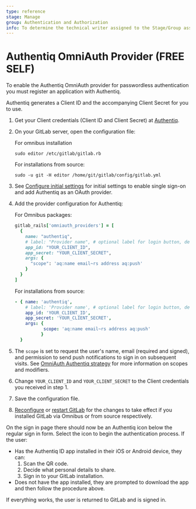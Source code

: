 ```yaml
---
type: reference
stage: Manage
group: Authentication and Authorization
info: To determine the technical writer assigned to the Stage/Group associated with this page, see https://about.gitlab.com/handbook/product/ux/technical-writing/#assignments
---
```


# Authentiq OmniAuth Provider **(FREE SELF)**

To enable the Authentiq OmniAuth provider for passwordless authentication you must register an application with Authentiq.

Authentiq generates a Client ID and the accompanying Client Secret for you to use.

1. Get your Client credentials (Client ID and Client Secret) at [Authentiq](https://www.authentiq.com/developers).

1. On your GitLab server, open the configuration file:

   For omnibus installation

   ```shell
   sudo editor /etc/gitlab/gitlab.rb
   ```

   For installations from source:

   ```shell
   sudo -u git -H editor /home/git/gitlab/config/gitlab.yml
   ```

1. See [Configure initial settings](../../integration/omniauth.md#configure-initial-settings) for initial settings to enable single sign-on and add Authentiq as an OAuth provider.

1. Add the provider configuration for Authentiq:

   For Omnibus packages:

   ```ruby
   gitlab_rails['omniauth_providers'] = [
     {
       name: "authentiq",
       # label: "Provider name", # optional label for login button, defaults to "Authentiq"
       app_id: "YOUR_CLIENT_ID",
       app_secret: "YOUR_CLIENT_SECRET",
       args: {
         "scope": 'aq:name email~rs address aq:push'
       }
     }
   ]
   ```

   For installations from source:

   ```yaml
   - { name: 'authentiq',
       # label: 'Provider name', # optional label for login button, defaults to "Authentiq"
       app_id: 'YOUR_CLIENT_ID',
       app_secret: 'YOUR_CLIENT_SECRET',
       args: {
              scope: 'aq:name email~rs address aq:push'
             }
     }
   ```

1. The `scope` is set to request the user's name, email (required and signed), and permission to send push notifications to sign in on subsequent visits.
   See [OmniAuth Authentiq strategy](https://github.com/AuthentiqID/omniauth-authentiq/wiki/Scopes,-callback-url-configuration-and-responses) for more information on scopes and modifiers.

1. Change `YOUR_CLIENT_ID` and `YOUR_CLIENT_SECRET` to the Client credentials you received in step 1.

1. Save the configuration file.

1. [Reconfigure](../restart_gitlab.md#omnibus-gitlab-reconfigure) or [restart GitLab](../restart_gitlab.md#installations-from-source) for the changes to take effect if you installed GitLab via Omnibus or from source respectively.

On the sign in page there should now be an Authentiq icon below the regular sign in form. Select the
icon to begin the authentication process. If the user:

- Has the Authentiq ID app installed in their iOS or Android device, they can:
  1. Scan the QR code.
  1. Decide what personal details to share.
  1. Sign in to your GitLab installation.
- Does not have the app installed, they are prompted to download the app and then follow the
  procedure above.

If everything works, the user is returned to GitLab and is signed in.

<!-- ## Troubleshooting

Include any troubleshooting steps that you can foresee. If you know beforehand what issues
one might have when setting this up, or when something is changed, or on upgrading, it's
important to describe those, too. Think of things that may go wrong and include them here.
This is important to minimize requests for support, and to avoid doc comments with
questions that you know someone might ask.

Each scenario can be a third-level heading, e.g. `### Getting error message X`.
If you have none to add when creating a doc, leave this section in place
but commented out to help encourage others to add to it in the future. -->
